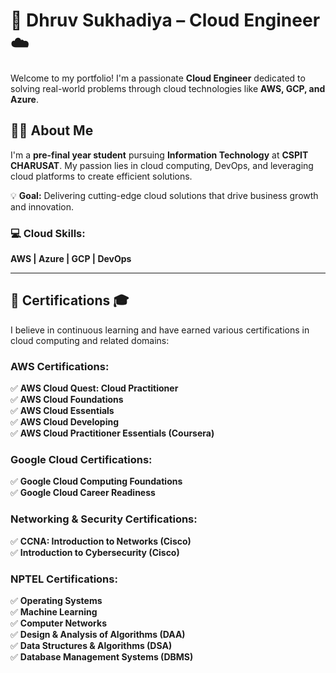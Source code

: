 # 🌟 Dhruv Sukhadiya – Cloud Engineer ☁️  

Welcome to my portfolio! I'm a passionate **Cloud Engineer** dedicated to solving real-world problems through cloud technologies like **AWS, GCP, and Azure**.  

## 👨‍💻 About Me  
I'm a **pre-final year student** pursuing **Information Technology** at **CSPIT CHARUSAT**. My passion lies in cloud computing, DevOps, and leveraging cloud platforms to create efficient solutions.  

💡 **Goal:** Delivering cutting-edge cloud solutions that drive business growth and innovation.  

### 💻 Cloud Skills:  
**AWS | Azure | GCP | DevOps**  

---

## 📜 Certifications 🎓  
I believe in continuous learning and have earned various certifications in cloud computing and related domains:  

### **AWS Certifications:**  
✅ **AWS Cloud Quest: Cloud Practitioner**  
✅ **AWS Cloud Foundations**  
✅ **AWS Cloud Essentials**  
✅ **AWS Cloud Developing**  
✅ **AWS Cloud Practitioner Essentials (Coursera)**  

### **Google Cloud Certifications:**  
✅ **Google Cloud Computing Foundations**  
✅ **Google Cloud Career Readiness**  

### **Networking & Security Certifications:**  
✅ **CCNA: Introduction to Networks (Cisco)**  
✅ **Introduction to Cybersecurity (Cisco)**  

### **NPTEL Certifications:**  
✅ **Operating Systems**  
✅ **Machine Learning**  
✅ **Computer Networks**  
✅ **Design & Analysis of Algorithms (DAA)**  
✅ **Data Structures & Algorithms (DSA)**  
✅ **Database Management Systems (DBMS)**  



